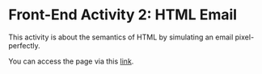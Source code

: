 # Front-End Activity 2: HTML Email

This activity is about the semantics of HTML by simulating an email pixel-perfectly.

You can access the page via this [link](https://patricklsamson.github.io/batch8-activities/a2-html-email/index.html).
